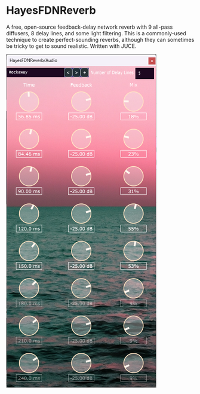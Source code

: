 # HayesFDNReverb
A free, open-source feedback-delay network reverb with 9 all-pass diffusers, 8 delay lines, and some light filtering.
This is a commonly-used technique to create perfect-sounding reverbs, although they can sometimes be tricky to get to sound realistic.
Written with JUCE.

![alt text](Images/FDNReverbGUI.png)
